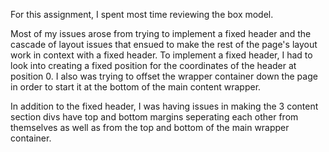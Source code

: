 For this assignment, I spent most time reviewing the box model.<br>

Most of my issues arose from trying to implement a fixed header and the cascade of layout issues that ensued to make the rest of the page's layout work in context with a fixed header.  To implement a fixed header, I had to look into creating a fixed position for the coordinates of the header at position 0. I also was trying to offset the wrapper container down the page in order to start it at the bottom of the main content wrapper.<br>

In addition to the fixed header, I was having issues in making the 3 content section divs have top and bottom margins seperating each other from themselves as well as from the top and bottom of the main wrapper container. 